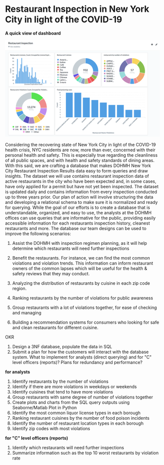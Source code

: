 # Restaurant Inspection in New York City in light of the COVID-19

**A quick view of dashboard**

<img src="graph/dashboard.png" alt="dashboard preview" width="700"/>


Considering the recovering state of New York City in light of the COVID-19 health crisis, NYC residents are now, more than ever, concerned with their personal health and safety. This is especially true regarding the cleanliness of all public spaces, and with health and safety standards of dining areas. With this said, we are crafting a database that makes DOHMH New York City Restaurant Inspection Results data easy to form queries and draw insights. The dataset we will use contains restaurant inspection data of active restaurants in the city who have been expected and, in some cases, have only applied for a permit but have not yet been inspected. The dataset is updated daily and contains information from every inspection conducted up to three years prior. Our plan of action will involve structuring the data and developing a relational schema to make sure it is normalized and ready for querying. While the goal of our efforts is to create a database that is understandable, organized, and easy to use, the analysts at the DOHMH offices can use queries that are informative for the public, providing easily accessible information for each restaurants inspection history, cleanest restaurants and more. The database our team designs can be used to improve the following scenarios:

1. Assist the DOHMH with inspection regimen planning, as it will help determine which restaurants will need further inspections

2. Benefit the restaurants. For instance, we can find the most common violations and violation trends. This information can inform restaurant owners of the common lapses which will be useful for the health & safety reviews that they may conduct.

3. Analyzing the distribution of restaurants by cuisine in each zip code region.

4. Ranking restaurants by the number of violations for public awareness

5. Group restaurants with a lot of violations together, for ease of checking and managing

6. Building a recommendation systems for consumers who looking for safe and clean restaurants for different cuisine.


OKR
1. Design a 3NF database, populate the data in SQL
2. Submit a plan for how the customers will interact with the database system. What to implement for analysts (direct querying) and for "C" level officers (reports)? Plans for redundancy and performance?



**for analysts**
1. Identify restaurants by the number of violations 
2. Identify if there are more violations in weekdays or weekends
3. Identify cuisines that tend to have more violations
4. Group restaurants with same degree of number of violations together
5. Create plots and charts from the SQL query outputs using Seaborne/Matlab Plot in Python
6. Identify the most common liquor license types in each borough
7. Ranking restaurant cuisines by the number of food poison incidents
8. Identify the number of restaurant location types in each borough
9. Identify zip codes with most violations

  
**for "C" level officers (reports)**
1. Identify which restaurants will need further inspections
2. Summarize information such as the top 10 worst restaurants by violation rate



